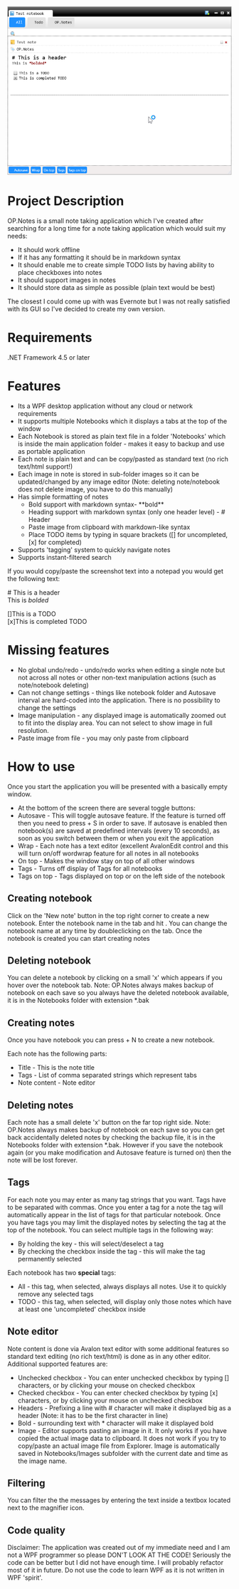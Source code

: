 ![OP.Notes](op.notes.png)

# Project Description
OP.Notes is a small note taking application which I've created after searching for a long time for a note taking application which would suit my needs:
- It should work offline
- If it has any formatting it should be in markdown syntax
- It should enable me to create simple TODO lists by having ability to place checkboxes into notes
- It should support images in notes
- It should store data as simple as possible (plain text would be best)

The closest I could come up with was Evernote but I was not really satisfied with its GUI so I've decided to create my own version.

# Requirements
.NET Framework 4.5 or later

# Features
- Its a WPF desktop application without any cloud or network requirements
- It supports multiple Notebooks which it displays a tabs at the top of the window
- Each Notebook is stored as plain text file in a folder 'Notebooks' which is inside the main application folder - makes it easy to backup and use as portable application
- Each note is plain text and can be copy/pasted as standard text (no rich text/html support!)
- Each image in note is stored in sub-folder images so it can be updated/changed by any image editor (Note: deleting note/notebook does not delete image, you have to do this manually)
- Has simple formatting of notes
  - Bold support with markdown syntax- \*\*bold\*\*
  - Heading support with markdown syntax (only one header level) - \# Header
  - Paste image from clipboard with markdown-like syntax
  - Place TODO items by typing in square brackets (\[\] for uncompleted, \[x\] for completed)
- Supports 'tagging' system to quickly navigate notes
- Supports instant-filtered search

If you would copy/paste the screenshot text into a notepad you would get the following text:

\# This is a header  
This is *bolded*  

\[\]This is a TODO  
\[x\]This is completed TODO 

# Missing features
- No global undo/redo - undo/redo works when editing a single note but not across all notes or other non-text manipulation actions (such as note/notebook deleting)
- Can not change settings - things like notebook folder and Autosave interval are hard-coded into the application. There is no possibility to change the settings
- Image manipulation - any displayed image is automatically zoomed out to fit into the display area. You can not select to show image in full resolution.
- Paste image from file - you may only paste from clipboard

 



# How to use
Once you start the application you will be presented with a basically empty window. 

- At the bottom of the screen there are several toggle buttons:
- Autosave - This will toggle autosave feature. If the feature is turned off then you need to press <CTRL> + S in order to save. If autosave is enabled then notebook(s) are saved at predefined intervals (every 10 seconds), as soon as you switch between them or when you exit the application
- Wrap - Each note has a text editor (excellent AvalonEdit control and this will turn on/off wordwrap feature for all notes in all notebooks
- On top - Makes the window stay on top of all other windows
- Tags - Turns off display of Tags for all notebooks
- Tags on top - Tags displayed on top or on the left side of the notebook 

## Creating notebook
Click on the 'New note' button in the top right corner to create a new notebook.
Enter the notebook name in the tab and hit <ENTER>. You can change the notebook name at any time by doubleclicking on the tab. 
Once the notebook is created you can start creating notes

## Deleting notebook
You can delete a notebook by clicking on a small 'x' which appears if you hover over the notebook tab. 
Note: OP.Notes always makes backup of notebook on each save so you always have the deleted notebook available, it is in the Notebooks folder with extension *.bak

## Creating notes
Once you have notebook you can press <CTRL> + N to create a new notebook.

Each note has the following parts:
- Title - This is the note title
- Tags - List of comma separated strings which represent tabs
- Note content - Note editor

## Deleting notes
Each note has a small delete 'x' button on the far top right side.
Note: OP.Notes always makes backup of notebook on each save so you can get back accidentally deleted notes by checking the backup file, it is in the Notebooks folder with extension *.bak. However if you save the notebook again (or you make modification and Autosave feature is turned on) then the note will be lost forever.

## Tags
For each note you may enter as many tag strings that you want. Tags have to be separated with commas. Once you enter a tag for a note the tag will automatically appear in the list of tags for that particular notebook. Once you have tags you may limit the displayed notes by selecting the tag at the top of the notebook.
You can select multiple tags in the following way:
- By holding the <CTRL> key - this will select/deselect a tag
- By checking the checkbox inside the tag - this will make the tag permanently selected

Each notebook has two **special** tags:
- All - this tag, when selected, always displays all notes. Use it to quickly remove any selected tags
- TODO - this tag, when selected, will display only those notes which have at least one 'uncompleted' checkbox inside

## Note editor
Note content is done via Avalon text editor with some additional features so standard text editing (no rich text/html) is done as in any other editor. Additional supported features are:
- Unchecked checkbox - You can enter unchecked checkbox by typing [] characters, or by clicking your mouse on checked checkbox
- Checked checkbox - You can enter checked checkbox by typing [x] characters, or by clicking your mouse on unchecked checkbox
- Headers - Prefixing a line with # character will make it displayed big as a header (Note: it has to be the first character in line)
- Bold - surrounding text with * character will make it displayed bold
- Image - Editor supports pasting an image in it. It only works if you have copied the actual image data to clipboard. It does not work if you try to copy/paste an actual image file from Explorer. Image is automatically saved in Notebooks/Images subfolder with the current date and time as the image name.

## Filtering
You can filter the the messages by entering the text inside a textbox located next to the magnifier icon.

## Code quality
Disclaimer: The application was created out of my immediate need and I am not a WPF programmer so please DON'T LOOK AT THE CODE! Seriously the code can be better but I did not have enough time. I will probably refactor most of it in future.
Do not use the code to learn WPF as it is not written in WPF 'spirit'.